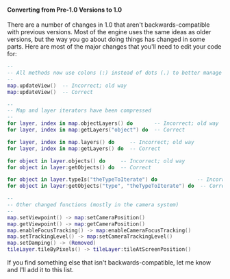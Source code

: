 #### Converting from Pre-1.0 Versions to 1.0

There are a number of changes in 1.0 that aren't backwards-compatible with previous versions. Most of the engine uses the same ideas as older versions, but the way you go about doing things has changed in some parts. Here are most of the major changes that you'll need to edit your code for:

```lua
--
-- All methods now use colons (:) instead of dots (.) to better manage memory and to stay close to Lua OOP standards
--
map.updateView()  -- Incorrect; old way
map:updateView()  -- Correct

--
-- Map and layer iterators have been compressed
--
for layer, index in map.objectLayers() do       -- Incorrect; old way
for layer, index in map:getLayers("object") do  -- Correct

for layer, index in map.layers() do     -- Incorrect; old way
for layer, index in map:getLayers() do  -- Correct

for object in layer.objects() do     -- Incorrect; old way
for object in layer:getObjects() do  -- Correct

for object in layer.typeIs("theTypeToIterate") do             -- Incorrect; old way
for object in layer:getObjects("type", "theTypeToIterate") do  -- Correct ("type" can be "name" for layer.nameIs() equivalent)

--
-- Other changed functions (mostly in the camera system)
--
map.setViewpoint() -> map:setCameraPosition()
map.getViewpoint() -> map:getCameraPosition()
map.enableFocusTracking() -> map:enableCameraFocusTracking()
map.setTrackingLevel() -> map:setCameraTrackingLevel()
map.setDamping() -> (Removed)
tileLayer.tileByPixels() -> tileLayer:tileAtScreenPosition()
```

If you find something else that isn't backwards-compatible, let me know and I'll add it to this list.